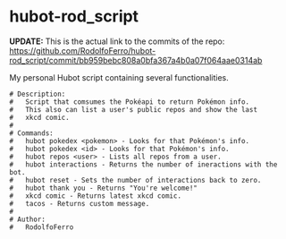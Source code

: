 # hubot-rod_script

**UPDATE:**
This is the actual link to the commits of the repo: https://github.com/RodolfoFerro/hubot-rod_script/commit/bb959bebc808a0bfa367a4b0a07f064aae0314ab 

My personal Hubot script containing several functionalities.

```cofee
# Description:
#   Script that comsumes the Pokéapi to return Pokémon info.
#   This also can list a user's public repos and show the last
#   xkcd comic.
#
# Commands:
#   hubot pokedex <pokemon> - Looks for that Pokémon's info.
#   hubot pokedex <id> - Looks for that Pokémon's info.
#   hubot repos <user> - Lists all repos from a user.
#   hubot interactions - Returns the number of ineractions with the bot.
#   hubot reset - Sets the number of interactions back to zero.
#   hubot thank you - Returns "You're welcome!"
#   xkcd comic - Returns latest xkcd comic.
#   tacos - Returns custom message.
#
# Author:
#   RodolfoFerro
```
